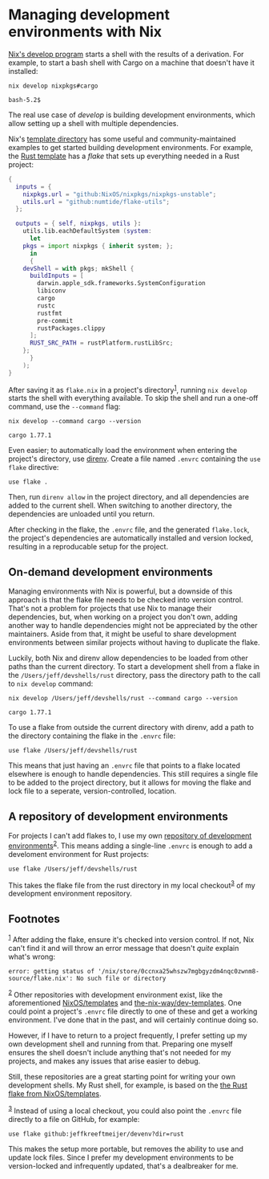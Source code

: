 
# Managing development environments with Nix

[Nix's develop program](https://nixos.org/manual/nix/stable/command-ref/new-cli/nix3-develop) starts a shell with the results of a derivation. For example, to start a bash shell with Cargo on a machine that doesn't have it installed:

```shell
nix develop nixpkgs#cargo
```

```
bash-5.2$
```

The real use case of *develop* is building development environments, which allow setting up a shell with multiple dependencies.

Nix's [template directory](https://github.com/NixOS/templates/tree/master) has some useful and community-maintained examples to get started building development environments. For example, the [Rust template](https://github.com/NixOS/templates/blob/c57ac1ea60ef97bdce2f13e12b849f0ca5eaffe9/rust/flake.nix ) has a *flake* that sets up everything needed in a Rust project:

```nix
{
  inputs = {
    nixpkgs.url = "github:NixOS/nixpkgs/nixpkgs-unstable";
    utils.url = "github:numtide/flake-utils";
  };

  outputs = { self, nixpkgs, utils }:
    utils.lib.eachDefaultSystem (system:
      let
	pkgs = import nixpkgs { inherit system; };
      in
      {
	devShell = with pkgs; mkShell {
	  buildInputs = [
	    darwin.apple_sdk.frameworks.SystemConfiguration
	    libiconv
	    cargo
	    rustc
	    rustfmt
	    pre-commit
	    rustPackages.clippy
	  ];
	  RUST_SRC_PATH = rustPlatform.rustLibSrc;
	};
      }
    );
}
```

After saving it as `flake.nix` in a project's directory<sup><a id="fnr.1" class="footref" href="#fn.1" role="doc-backlink">1</a></sup>, running `nix develop` starts the shell with everything available. To skip the shell and run a one-off command, use the `--command` flag:

```shell
nix develop --command cargo --version
```

    cargo 1.77.1

Even easier; to automatically load the environment when entering the project's directory, use [direnv](https://direnv.net). Create a file named `.envrc` containing the `use flake` directive:

```envrc
use flake .
```

Then, run `direnv allow` in the project directory, and all dependencies are added to the current shell. When switching to another directory, the dependencies are unloaded until you return.

After checking in the flake, the `.envrc` file, and the generated `flake.lock`, the project's dependencies are automatically installed and version locked, resulting in a reproducable setup for the project.


## On-demand development environments

Managing environments with Nix is powerful, but a downside of this approach is that the flake file needs to be checked into version control. That's not a problem for projects that use Nix to manage their dependencies, but, when working on a project you don't own, adding another way to handle dependencies might not be appreciated by the other maintainers. Aside from that, it might be useful to share development environments between similar projects without having to duplicate the flake.

Luckily, both Nix and direnv allow dependencies to be loaded from other paths than the current directory. To start a development shell from a flake in the `/Users/jeff/devshells/rust` directory, pass the directory path to the call to `nix develop` command:

```shell
nix develop /Users/jeff/devshells/rust --command cargo --version
```

    cargo 1.77.1

To use a flake from outside the current directory with direnv, add a path to the directory containing the flake in the `.envrc` file:

```envrc
use flake /Users/jeff/devshells/rust
```

This means that just having an `.envrc` file that points to a flake located elsewhere is enough to handle dependencies. This still requires a single file to be added to the project directory, but it allows for moving the flake and lock file to a seperate, version-controlled, location.


## A repository of development environments

For projects I can't add flakes to, I use my own [repository of development environments](https://github.com/jeffkreeftmeijer/devshells)<sup><a id="fnr.2" class="footref" href="#fn.2" role="doc-backlink">2</a></sup>. This means adding a single-line `.envrc` is enough to add a develoment environment for Rust projects:

```envrc
use flake /Users/jeff/devshells/rust
```

This takes the flake file from the rust directory in my local checkout<sup><a id="fnr.3" class="footref" href="#fn.3" role="doc-backlink">3</a></sup> of my development environment repository.

## Footnotes

<sup><a id="fn.1" class="footnum" href="#fnr.1">1</a></sup> After adding the flake, ensure it's checked into version control. If not, Nix can't find it and will throw an error message that doesn't *quite* explain what's wrong:

```
error: getting status of '/nix/store/0ccnxa25whszw7mgbgyzdm4nqc0zwnm8-source/flake.nix': No such file or directory
```

<sup><a id="fn.2" class="footnum" href="#fnr.2">2</a></sup> Other repositories with development environment exist, like the aforementioned [NixOS/templates](https://github.com/NixOS/templates) and [the-nix-way/dev-templates](https://github.com/the-nix-way/dev-templates). One could point a project's `.envrc` file directly to one of these and get a working environment. I've done that in the past, and will certainly continue doing so.

However, if I have to return to a project frequently, I prefer setting up my own development shell and running from that. Preparing one myself ensures the shell doesn't include anything that's not needed for my projects, and makes any issues that arise easier to debug.

Still, these repositories are a great starting point for writing your own development shells. My Rust shell, for example, is based on the [the Rust flake from NixOS/templates](https://github.com/NixOS/templates/blob/c57ac1ea60ef97bdce2f13e12b849f0ca5eaffe9/rust/flake.nix).

<sup><a id="fn.3" class="footnum" href="#fnr.3">3</a></sup> Instead of using a local checkout, you could also point the `.envrc` file directly to a file on GitHub, for example:

```envrc
use flake github:jeffkreeftmeijer/devenv?dir=rust
```

This makes the setup more portable, but removes the ability to use and update lock files. Since I prefer my development environments to be version-locked and infrequently updated, that's a dealbreaker for me.